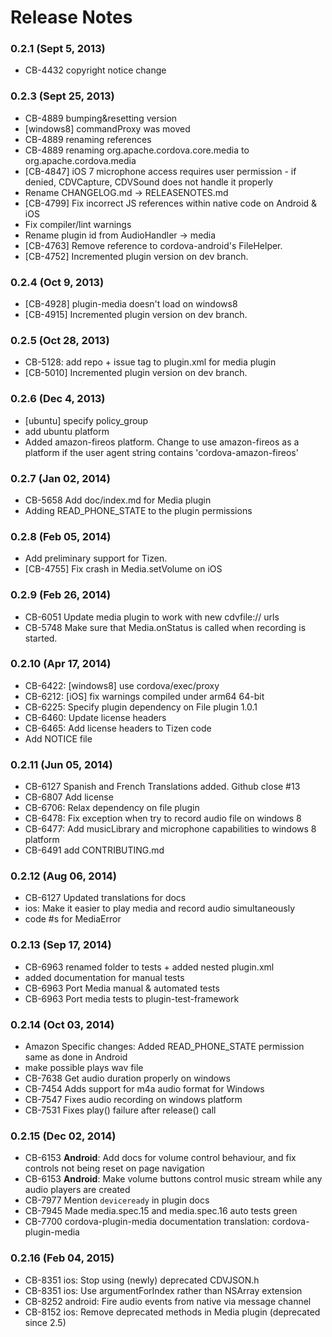 <!--
#
# Licensed to the Apache Software Foundation (ASF) under one
# or more contributor license agreements.  See the NOTICE file
# distributed with this work for additional information
# regarding copyright ownership.  The ASF licenses this file
# to you under the Apache License, Version 2.0 (the
# "License"); you may not use this file except in compliance
# with the License.  You may obtain a copy of the License at
# 
# http://www.apache.org/licenses/LICENSE-2.0
# 
# Unless required by applicable law or agreed to in writing,
# software distributed under the License is distributed on an
# "AS IS" BASIS, WITHOUT WARRANTIES OR CONDITIONS OF ANY
#  KIND, either express or implied.  See the License for the
# specific language governing permissions and limitations
# under the License.
#
-->
# Release Notes

### 0.2.1 (Sept 5, 2013)
* CB-4432 copyright notice change

### 0.2.3 (Sept 25, 2013)
* CB-4889 bumping&resetting version
* [windows8] commandProxy was moved
* CB-4889 renaming references
* CB-4889 renaming org.apache.cordova.core.media to org.apache.cordova.media
* [CB-4847] iOS 7 microphone access requires user permission - if denied, CDVCapture, CDVSound does not handle it properly
* Rename CHANGELOG.md -> RELEASENOTES.md
* [CB-4799] Fix incorrect JS references within native code on Android & iOS
* Fix compiler/lint warnings
* Rename plugin id from AudioHandler -> media
* [CB-4763] Remove reference to cordova-android's FileHelper.
* [CB-4752] Incremented plugin version on dev branch.

### 0.2.4 (Oct 9, 2013)
* [CB-4928] plugin-media doesn't load on windows8
* [CB-4915] Incremented plugin version on dev branch.

### 0.2.5 (Oct 28, 2013)
* CB-5128: add repo + issue tag to plugin.xml for media plugin
* [CB-5010] Incremented plugin version on dev branch.

 
### 0.2.6 (Dec 4, 2013)
* [ubuntu] specify policy_group
* add ubuntu platform
* Added amazon-fireos platform. Change to use amazon-fireos as a platform if the user agent string contains 'cordova-amazon-fireos'

### 0.2.7 (Jan 02, 2014)
* CB-5658 Add doc/index.md for Media plugin
* Adding READ_PHONE_STATE to the plugin permissions

### 0.2.8 (Feb 05, 2014)
* Add preliminary support for Tizen.
* [CB-4755] Fix crash in Media.setVolume on iOS

### 0.2.9 (Feb 26, 2014)
* CB-6051 Update media plugin to work with new cdvfile:// urls
* CB-5748 Make sure that Media.onStatus is called when recording is started.

### 0.2.10 (Apr 17, 2014)
* CB-6422: [windows8] use cordova/exec/proxy
* CB-6212: [iOS] fix warnings compiled under arm64 64-bit
* CB-6225: Specify plugin dependency on File plugin 1.0.1
* CB-6460: Update license headers
* CB-6465: Add license headers to Tizen code
* Add NOTICE file

### 0.2.11 (Jun 05, 2014)
* CB-6127 Spanish and French Translations added. Github close #13
* CB-6807 Add license
* CB-6706: Relax dependency on file plugin
* CB-6478: Fix exception when try to record audio file on windows 8
* CB-6477: Add musicLibrary and microphone capabilities to windows 8 platform
* CB-6491 add CONTRIBUTING.md

### 0.2.12 (Aug 06, 2014)
* CB-6127 Updated translations for docs
* ios: Make it easier to play media and record audio simultaneously
* code #s for MediaError

### 0.2.13 (Sep 17, 2014)
* CB-6963 renamed folder to tests + added nested plugin.xml
* added documentation for manual tests
* CB-6963 Port Media manual & automated tests
* CB-6963 Port media tests to plugin-test-framework

### 0.2.14 (Oct 03, 2014)
* Amazon Specific changes: Added READ_PHONE_STATE permission same as done in Android
* make possible plays wav file
* CB-7638 Get audio duration properly on windows
* CB-7454 Adds support for m4a audio format for Windows
* CB-7547 Fixes audio recording on windows platform
* CB-7531 Fixes play() failure after release() call

### 0.2.15 (Dec 02, 2014)
* CB-6153 **Android**: Add docs for volume control behaviour, and fix controls not being reset on page navigation
* CB-6153 **Android**: Make volume buttons control music stream while any audio players are created
* CB-7977 Mention `deviceready` in plugin docs
* CB-7945 Made media.spec.15 and media.spec.16 auto tests green
* CB-7700 cordova-plugin-media documentation translation: cordova-plugin-media

### 0.2.16 (Feb 04, 2015)
* CB-8351 ios: Stop using (newly) deprecated CDVJSON.h
* CB-8351 ios: Use argumentForIndex rather than NSArray extension
* CB-8252 android: Fire audio events from native via message channel
* CB-8152 ios: Remove deprecated methods in Media plugin (deprecated since 2.5)
